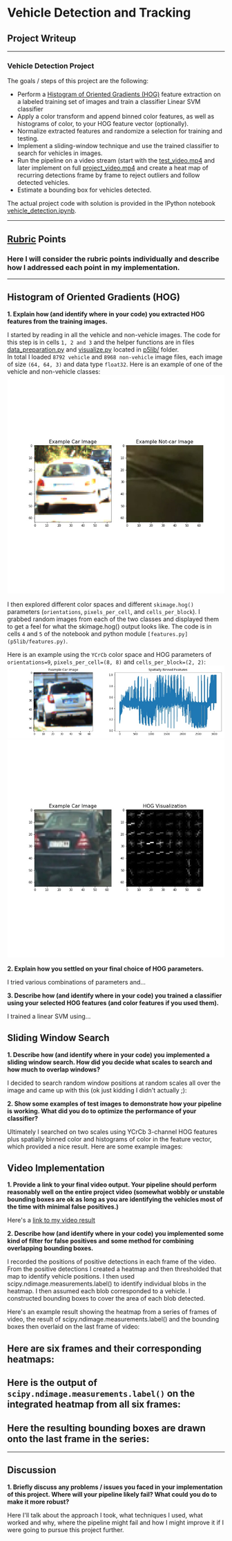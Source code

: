 
# **Vehicle Detection and Tracking**

## Project Writeup

---

### Vehicle Detection Project ###

The goals / steps of this project are the following:
* Perform a [Histogram of Oriented Gradients (HOG)](http://scikit-image.org/docs/dev/auto_examples/features_detection/plot_hog.html) feature extraction on a labeled training set of images and train a classifier Linear SVM classifier
* Apply a color transform and append binned color features, as well as histograms of color, to your HOG feature vector (optionally).
* Normalize extracted features and randomize a selection for training and testing.
* Implement a sliding-window technique and use the trained classifier to search for vehicles in images.
* Run the pipeline on a video stream (start with the [test_video.mp4](test_video.mp4) and later implement on full [project_video.mp4](project_video.mp4) and create a heat map of recurring detections frame by frame to reject outliers and follow detected vehicles.
* Estimate a bounding box for vehicles detected.

The actual project code with solution is provided in the IPython notebook [vehicle_detection.ipynb](vehicle_detection.ipynb).

---

## [Rubric](https://review.udacity.com/#!/rubrics/513/view) Points ##
### Here I will consider the rubric points individually and describe how I addressed each point in my implementation. ### 

---

## Histogram of Oriented Gradients (HOG) ##

**1. Explain how (and identify where in your code) you extracted HOG features from the training images.**

I started by reading in all the vehicle and non-vehicle images. The code for this step is in cells `1, 2 and 3` and the helper functions are in files [data_preparation.py](p5lib/data_preparation.py) and [visualize.py](p5lib/visualize.py) located in [p5lib/](p5lib/) folder.   
In total I loaded `8792 vehicle` and `8968 non-vehicle` image files, each image of size `(64, 64, 3)` and data type `float32`. Here is an example of one of the vehicle and non-vehicle classes:
![car_notcar_example.jpg](output_images/car_notcar_example.jpg)

I then explored different color spaces and different `skimage.hog()` parameters (`orientations`, `pixels_per_cell`, and `cells_per_block`). I grabbed random images from each of the two classes and displayed them to get a feel for what the skimage.hog() output looks like. The code is in cells `4` and `5` of the notebook and python module `[features.py](p5lib/features.py)`.

Here is an example using the `YCrCb` color space and HOG parameters of `orientations=9`, `pixels_per_cell=(8, 8)` and `cells_per_block=(2, 2)`:
![spatially_binned.jpg](output_images/spatially_binned.jpg)
![hog_visual.jpg](output_images/hog_visual.jpg)

**2. Explain how you settled on your final choice of HOG parameters.**

I tried various combinations of parameters and...

**3. Describe how (and identify where in your code) you trained a classifier using your selected HOG features (and color features if you used them).**

I trained a linear SVM using...

## Sliding Window Search ##

**1. Describe how (and identify where in your code) you implemented a sliding window search. How did you decide what scales to search and how much to overlap windows?**

I decided to search random window positions at random scales all over the image and came up with this (ok just kidding I didn't actually ;):

**2. Show some examples of test images to demonstrate how your pipeline is working. What did you do to optimize the performance of your classifier?**

Ultimately I searched on two scales using YCrCb 3-channel HOG features plus spatially binned color and histograms of color in the feature vector, which provided a nice result. Here are some example images:

## Video Implementation ##

**1. Provide a link to your final video output. Your pipeline should perform reasonably well on the entire project video (somewhat wobbly or unstable bounding boxes are ok as long as you are identifying the vehicles most of the time with minimal false positives.)**

Here's a [link to my video result]()

**2. Describe how (and identify where in your code) you implemented some kind of filter for false positives and some method for combining overlapping bounding boxes.**

I recorded the positions of positive detections in each frame of the video. From the positive detections I created a heatmap and then thresholded that map to identify vehicle positions. I then used scipy.ndimage.measurements.label() to identify individual blobs in the heatmap. I then assumed each blob corresponded to a vehicle. I constructed bounding boxes to cover the area of each blob detected.

Here's an example result showing the heatmap from a series of frames of video, the result of scipy.ndimage.measurements.label() and the bounding boxes then overlaid on the last frame of video:

## Here are six frames and their corresponding heatmaps: ##

## Here is the output of `scipy.ndimage.measurements.label()` on the integrated heatmap from all six frames: ##

## Here the resulting bounding boxes are drawn onto the last frame in the series: ##

---

## Discussion ##

**1. Briefly discuss any problems / issues you faced in your implementation of this project. Where will your pipeline likely fail? What could you do to make it more robust?**

Here I'll talk about the approach I took, what techniques I used, what worked and why, where the pipeline might fail and how I might improve it if I were going to pursue this project further.
